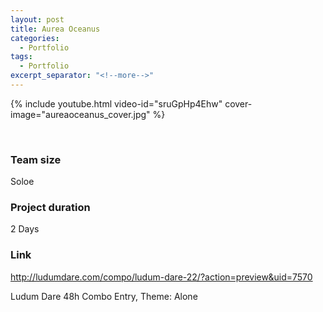 ```yaml
---
layout: post
title: Aurea Oceanus
categories:
  - Portfolio
tags:
  - Portfolio
excerpt_separator: "<!--more-->"
---
```


{% include youtube.html video-id="sruGpHp4Ehw" cover-image="aureaoceanus_cover.jpg" %}

 ឵឵
<!--more-->

### Team size
Soloe

### Project duration
2 Days

### Link
<http://ludumdare.com/compo/ludum-dare-22/?action=preview&uid=7570>

Ludum Dare 48h Combo Entry, Theme: Alone
